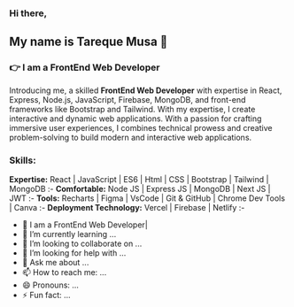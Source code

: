 ### Hi there,
## My name is Tareque Musa 👋

### 👉 I am a FrontEnd Web Developer
Introducing me, a skilled **FrontEnd Web Developer** with expertise in React, Express, Node.js, JavaScript, Firebase, MongoDB, and front-end frameworks like Bootstrap and Tailwind. With my expertise, I create interactive and dynamic web applications. With a passion for crafting immersive user experiences, I combines technical prowess and creative problem-solving to build modern and interactive web applications.

### Skills:
**Expertise:** React | JavaScript | ES6 | Html | CSS | Bootstrap | Tailwind | MongoDB :-
**Comfortable:** Node JS | Express JS | MongoDB | Next JS | JWT :-
**Tools:** Recharts | Figma | VsCode | Git & GitHub | Chrome Dev Tools | Canva :-
**Deployment Technology:** Vercel | Firebase | Netlify :-

- 🔭 I am a FrontEnd Web Developer|
- 🌱 I’m currently learning ...
- 👯 I’m looking to collaborate on ...
- 🤔 I’m looking for help with ...
- 💬 Ask me about ...
- 📫 How to reach me: ...
- 😄 Pronouns: ...
- ⚡ Fun fact: ...

